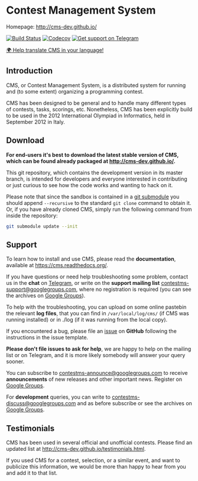 Contest Management System
=========================

Homepage: <http://cms-dev.github.io/>

[![Build Status](https://github.com/cms-dev/cms/actions/workflows/main.yml/badge.svg)](https://github.com/cms-dev/cms/actions)
[![Codecov](https://codecov.io/gh/cms-dev/cms/branch/master/graph/badge.svg)](https://codecov.io/gh/cms-dev/cms)
[![Get support on Telegram](https://img.shields.io/endpoint?label=Support&style=flat-square&url=https%3A%2F%2Fmogyo.ro%2Fquart-apis%2Ftgmembercount%3Fchat_id%3Dcontestms)](https://t.me/contestms)

[🌍 Help translate CMS in your language!](https://cms-dev.oneskyapp.com/collaboration/project?id=392655)

Introduction
------------

CMS, or Contest Management System, is a distributed system for running
and (to some extent) organizing a programming contest.

CMS has been designed to be general and to handle many different types
of contests, tasks, scorings, etc. Nonetheless, CMS has been
explicitly build to be used in the 2012 International Olympiad in
Informatics, held in September 2012 in Italy.


Download
--------

**For end-users it's best to download the latest stable version of CMS,
which can be found already packaged at <http://cms-dev.github.io/>.**

This git repository, which contains the development version in its
master branch, is intended for developers and everyone interested in
contributing or just curious to see how the code works and wanting to
hack on it.

Please note that since the sandbox is contained in a
[git submodule](http://git-scm.com/docs/git-submodule) you should append
`--recursive` to the standard `git clone` command to obtain it. Or, if
you have already cloned CMS, simply run the following command from
inside the repository:

```bash
git submodule update --init
```


Support
-------

To learn how to install and use CMS, please read the **documentation**,
available at <https://cms.readthedocs.org/>.

If you have questions or need help troubleshooting some problem, contact us in
the **chat** on [Telegram](https://t.me/contestms), or write on the **support
mailing list** <contestms-support@googlegroups.com>, where no registration is
required (you can see the archives on [Google
Groups](https://groups.google.com/forum/#!forum/contestms-support)).

To help with the troubleshooting, you can upload on some online pastebin the
relevant **log files**, that you can find in `/var/local/log/cms/` (if CMS was
running installed) or in ./log (if it was running from the local copy).

If you encountered a bug, please file an
[issue](https://github.com/cms-dev/cms/issues) on **GitHub** following the
instructions in the issue template.

**Please don't file issues to ask for help**, we are happy to help on the
mailing list or on Telegram, and it is more likely somebody will answer your
query sooner.

You can subscribe to <contestms-announce@googlegroups.com> to receive
**announcements** of new releases and other important news. Register on
[Google Groups](https://groups.google.com/forum/#!forum/contestms-announce).

For **development** queries, you can write to
<contestms-discuss@googlegroups.com> and as before subscribe or see the
archives on
[Google Groups](https://groups.google.com/forum/#!forum/contestms-discuss).



Testimonials
------------

CMS has been used in several official and unofficial contests. Please
find an updated list at <http://cms-dev.github.io/testimonials.html>.

If you used CMS for a contest, selection, or a similar event, and want
to publicize this information, we would be more than happy to hear
from you and add it to that list.
